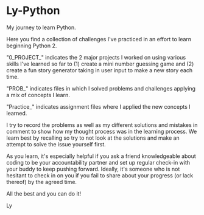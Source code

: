 # Ly-Python
My journey to learn Python. 

Here you find a collection of challenges I've practiced in an effort to learn beginning Python 2. 

"0_PROJECT_" indicates the 2 major projects I worked on using various skills I've learned so far to (1) create a mini number guessing game and (2) create a fun story generator taking in user input to make a new story each time.

"PROB_" indicates files in which I solved problems and challenges applying a mix of concepts I learn.

"Practice_" indicates assignment files where I applied the new concepts I learned.

I try to record the problems as well as my different solutions and mistakes in comment to show how my thought process was in the learning process.
We learn best by recalling so try to not look at the solutions and make an attempt to solve the issue yourself first. 

As you learn, it's especially helpful if you ask a friend knowledgeable about coding to be your accountability partner and set up regular check-in with your buddy to keep pushing forward. Ideally, it's someone who is not hesitant to check in on you if you fail to share about your progress (or lack thereof) by the agreed time.

All the best and you can do it!

Ly
